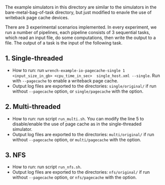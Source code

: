The example simulators in this directory are similar to the simulators in the bare-metal-bag-of-task directory, but just 
modified to enavle the use of writeback page cache devices.

There are 3 experimental scenarios implemented. In every experiment, we run a number of 
pipelines, each pipeline consists of 3 sequential tasks, which read an input file, 
do some computations, then write the output to a file. The output of a task is the input of 
the following task.

## 1. Single-threaded
 - How to run: run `wrench-example-io-pagecache-single 1 <input_size_in_gb> <cpu_time_in_sec> 
 single_host.xml --single`. Run with `--pagecache` to enable a writeback page cache.
 - Output log files are exported to the directories: `single/original/` if run 
 without `--pagecache` option, or `single/pagecache` with the option. 
 
## 2. Multi-threaded
 - How to run: run script `run_multi.sh`. You can modify the line 5 to disable/enable 
 the use of page cache as in the single-threaded simulator.
 - Output log files are exported to the directories: `multi/original/` if run 
  without `--pagecache` option, or `multi/pagecache` with the option.
  
## 3. NFS
- How to run: run script `run_nfs.sh`. 
- Output log files are exported to the directories: `nfs/original/` if run 
without `--pagecache` option, or `nfs/pagecache` with the option.
